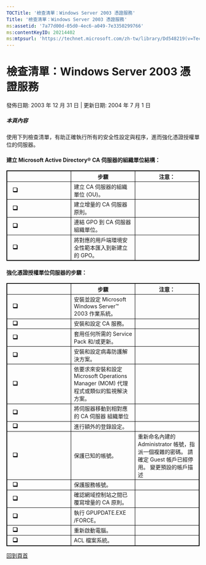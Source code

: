 ```yaml
---
TOCTitle: '檢查清單：Windows Server 2003 憑證服務'
Title: '檢查清單：Windows Server 2003 憑證服務'
ms:assetid: '7a77d00d-05d0-4ec6-a049-7e3350299766'
ms:contentKeyID: 20214402
ms:mtpsurl: 'https://technet.microsoft.com/zh-tw/library/Dd548219(v=TechNet.10)'
---
```


檢查清單：Windows Server 2003 憑證服務
======================================

發佈日期: 2003 年 12 月 31 日 | 更新日期: 2004 年 7 月 1 日

##### 本頁內容

[](#ebaa)

使用下列檢查清單，有助正確執行所有的安全性設定與程序，進而強化憑證授權單位的伺服器。

#### 建立 Microsoft Active Directory® CA 伺服器的組織單位結構：

 
<table style="border:1px solid black;">
<colgroup>
<col width="33%" />
<col width="33%" />
<col width="33%" />
</colgroup>
<thead>
<tr class="header">
<th style="border:1px solid black;" >  </th>
<th style="border:1px solid black;" >步驟</th>
<th style="border:1px solid black;" >注意：</th>
</tr>
</thead>
<tbody>
<tr class="odd">
<td style="border:1px solid black;"> 
<img src="images/Dd548219.mnp_checkbox(zh-tw,TechNet.10).gif" /></td>
<td style="border:1px solid black;">建立 CA 伺服器的組織單位 (OU)。</td>
<td style="border:1px solid black;">  </td>
</tr>
<tr class="even">
<td style="border:1px solid black;"> 
<img src="images/Dd548219.mnp_checkbox(zh-tw,TechNet.10).gif" /></td>
<td style="border:1px solid black;">建立增量的 CA 伺服器原則。</td>
<td style="border:1px solid black;">  </td>
</tr>
<tr class="odd">
<td style="border:1px solid black;"> 
<img src="images/Dd548219.mnp_checkbox(zh-tw,TechNet.10).gif" /></td>
<td style="border:1px solid black;">連結 GPO 到 CA 伺服器組織單位。</td>
<td style="border:1px solid black;">  </td>
</tr>
<tr class="even">
<td style="border:1px solid black;"> 
<img src="images/Dd548219.mnp_checkbox(zh-tw,TechNet.10).gif" /></td>
<td style="border:1px solid black;">將對應的用戶端環境安全性範本匯入到新建立的 GPO。</td>
<td style="border:1px solid black;">  </td>
</tr>
</tbody>
</table>
  
#### 強化憑證授權單位伺服器的步驟：

 
<table style="border:1px solid black;">
<colgroup>
<col width="33%" />
<col width="33%" />
<col width="33%" />
</colgroup>
<thead>
<tr class="header">
<th style="border:1px solid black;" >  </th>
<th style="border:1px solid black;" >步驟</th>
<th style="border:1px solid black;" >注意：</th>
</tr>
</thead>
<tbody>
<tr class="odd">
<td style="border:1px solid black;"> 
<img src="images/Dd548219.mnp_checkbox(zh-tw,TechNet.10).gif" /></td>
<td style="border:1px solid black;">安裝並設定 Microsoft Windows Server™ 2003 作業系統。</td>
<td style="border:1px solid black;">  </td>
</tr>
<tr class="even">
<td style="border:1px solid black;"> 
<img src="images/Dd548219.mnp_checkbox(zh-tw,TechNet.10).gif" /></td>
<td style="border:1px solid black;">安裝和設定 CA 服務。</td>
<td style="border:1px solid black;">  </td>
</tr>
<tr class="odd">
<td style="border:1px solid black;"> 
<img src="images/Dd548219.mnp_checkbox(zh-tw,TechNet.10).gif" /></td>
<td style="border:1px solid black;">套用任何所需的 Service Pack 和/或更新。</td>
<td style="border:1px solid black;">  </td>
</tr>
<tr class="even">
<td style="border:1px solid black;"> 
<img src="images/Dd548219.mnp_checkbox(zh-tw,TechNet.10).gif" /></td>
<td style="border:1px solid black;">安裝和設定病毒防護解決方案。</td>
<td style="border:1px solid black;">  </td>
</tr>
<tr class="odd">
<td style="border:1px solid black;"> 
<img src="images/Dd548219.mnp_checkbox(zh-tw,TechNet.10).gif" /></td>
<td style="border:1px solid black;">依要求來安裝和設定 Microsoft Operations Manager (MOM) 代理程式或類似的監視解決方案。</td>
<td style="border:1px solid black;">  </td>
</tr>
<tr class="even">
<td style="border:1px solid black;"> 
<img src="images/Dd548219.mnp_checkbox(zh-tw,TechNet.10).gif" /></td>
<td style="border:1px solid black;">將伺服器移動到相對應的 CA 伺服器 組織單位</td>
<td style="border:1px solid black;">  </td>
</tr>
<tr class="odd">
<td style="border:1px solid black;"> 
<img src="images/Dd548219.mnp_checkbox(zh-tw,TechNet.10).gif" /></td>
<td style="border:1px solid black;">進行額外的登錄設定。</td>
<td style="border:1px solid black;">  </td>
</tr>
<tr class="even">
<td style="border:1px solid black;"> 
<img src="images/Dd548219.mnp_checkbox(zh-tw,TechNet.10).gif" /></td>
<td style="border:1px solid black;">保護已知的帳號。</td>
<td style="border:1px solid black;">重新命名內建的 Administrator 帳號，指派一個複雜的密碼。 請確定 Guest 帳戶已經停用。 變更預設的帳戶描述</td>
</tr>
<tr class="odd">
<td style="border:1px solid black;"> 
<img src="images/Dd548219.mnp_checkbox(zh-tw,TechNet.10).gif" /></td>
<td style="border:1px solid black;">保護服務帳號。</td>
<td style="border:1px solid black;">  </td>
</tr>
<tr class="even">
<td style="border:1px solid black;"> 
<img src="images/Dd548219.mnp_checkbox(zh-tw,TechNet.10).gif" /></td>
<td style="border:1px solid black;">確認網域控制站之間已覆寫增量的 CA 原則。</td>
<td style="border:1px solid black;">  </td>
</tr>
<tr class="odd">
<td style="border:1px solid black;"> 
<img src="images/Dd548219.mnp_checkbox(zh-tw,TechNet.10).gif" /></td>
<td style="border:1px solid black;">執行 GPUPDATE.EXE /FORCE。</td>
<td style="border:1px solid black;">  </td>
</tr>
<tr class="even">
<td style="border:1px solid black;"> 
<img src="images/Dd548219.mnp_checkbox(zh-tw,TechNet.10).gif" /></td>
<td style="border:1px solid black;">重新啟動電腦。</td>
<td style="border:1px solid black;">  </td>
</tr>
<tr class="odd">
<td style="border:1px solid black;"> 
<img src="images/Dd548219.mnp_checkbox(zh-tw,TechNet.10).gif" /></td>
<td style="border:1px solid black;">ACL 檔案系統。</td>
<td style="border:1px solid black;">  </td>
</tr>
</tbody>
</table>
  
[](#mainsection)[回到頁首](#mainsection)
